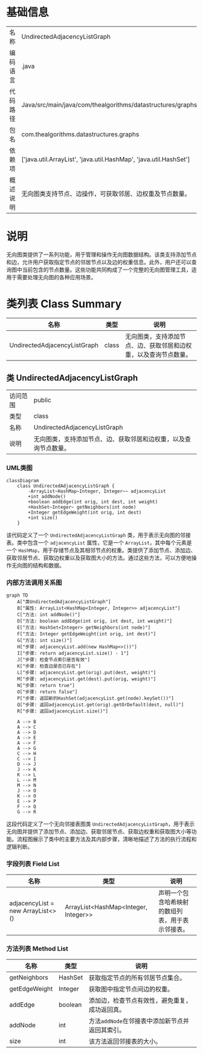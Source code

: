# 基础信息

|      |      |
|------|------|
| 名称 | UndirectedAdjacencyListGraph |
| 编码语言 | .java |
| 代码路径 | Java/src/main/java/com/thealgorithms/datastructures/graphs/UndirectedAdjacencyListGraph.java |
| 包名 | com.thealgorithms.datastructures.graphs |
| 依赖项 | ['java.util.ArrayList', 'java.util.HashMap', 'java.util.HashSet'] |
| 概述说明 | 无向图类支持节点、边操作，可获取邻居、边权重及节点数量。 |

# 说明

无向图类提供了一系列功能，用于管理和操作无向图数据结构。该类支持添加节点和边，允许用户获取指定节点的邻居节点以及边的权重信息。此外，用户还可以查询图中当前包含的节点数量。这些功能共同构成了一个完整的无向图管理工具，适用于需要处理无向图的各种应用场景。

# 类列表 Class Summary

| 名称   | 类型  | 说明 |
|-------|------|-------------|
| UndirectedAdjacencyListGraph | class | 无向图类，支持添加节点、边、获取邻居和边权重，以及查询节点数量。 |



## 类 UndirectedAdjacencyListGraph

|      |      |
|------|------|
| 访问范围 | public |
| 类型 | class |
| 名称 | UndirectedAdjacencyListGraph |
| 说明 | 无向图类，支持添加节点、边、获取邻居和边权重，以及查询节点数量。 |


### UML类图

```mermaid
classDiagram
    class UndirectedAdjacencyListGraph {
        -ArrayList~HashMap~Integer, Integer~~ adjacencyList
        +int addNode()
        +boolean addEdge(int orig, int dest, int weight)
        +HashSet~Integer~ getNeighbors(int node)
        +Integer getEdgeWeight(int orig, int dest)
        +int size()
    }
```

该代码定义了一个 `UndirectedAdjacencyListGraph` 类，用于表示无向图的邻接表。类中包含一个 `adjacencyList` 属性，它是一个 `ArrayList`，其中每个元素是一个 `HashMap`，用于存储节点及其相邻节点的权重。类提供了添加节点、添加边、获取邻居节点、获取边权重以及获取图大小的方法。通过这些方法，可以方便地操作无向图的结构和数据。


### 内部方法调用关系图

```mermaid
graph TD
    A["类UndirectedAdjacencyListGraph"]
    B["属性: ArrayList<HashMap<Integer, Integer>> adjacencyList"]
    C["方法: int addNode()"]
    D["方法: boolean addEdge(int orig, int dest, int weight)"]
    E["方法: HashSet<Integer> getNeighbors(int node)"]
    F["方法: Integer getEdgeWeight(int orig, int dest)"]
    G["方法: int size()"]
    H["步骤: adjacencyList.add(new HashMap<>())"]
    I["步骤: return adjacencyList.size() - 1"]
    J["步骤: 检查节点索引是否有效"]
    K["步骤: 检查边是否已存在"]
    L["步骤: adjacencyList.get(orig).put(dest, weight)"]
    M["步骤: adjacencyList.get(dest).put(orig, weight)"]
    N["步骤: return true"]
    O["步骤: return false"]
    P["步骤: 返回新的HashSet(adjacencyList.get(node).keySet())"]
    Q["步骤: 返回adjacencyList.get(orig).getOrDefault(dest, null)"]
    R["步骤: 返回adjacencyList.size()"]

    A --> B
    A --> C
    A --> D
    A --> E
    A --> F
    A --> G
    C --> H
    C --> I
    D --> J
    J --> K
    K --> L
    L --> M
    M --> N
    J --> O
    K --> O
    E --> P
    F --> Q
    G --> R
```

这段代码定义了一个无向邻接表图类 `UndirectedAdjacencyListGraph`，用于表示无向图并提供了添加节点、添加边、获取邻居节点、获取边权重和获取图大小等功能。流程图展示了类中的主要方法及其内部步骤，清晰地描述了方法的执行流程和逻辑判断。

### 字段列表 Field List

| 名称  | 类型  | 说明 |
|-------|-------|------|
| adjacencyList = new ArrayList<>() | ArrayList<HashMap<Integer, Integer>> | 声明一个包含哈希映射的数组列表，用于表示邻接表。 |

### 方法列表 Method List

| 名称  | 类型  | 说明 |
|-------|-------|------|
| getNeighbors | HashSet<Integer> | 获取指定节点的所有邻居节点集合。 |
| getEdgeWeight | Integer | 获取图中指定节点间边的权重。 |
| addEdge | boolean | 添加边，检查节点有效性，避免重复，成功返回真。 |
| addNode | int | 方法`addNode`在邻接表中添加新节点并返回其索引。 |
| size | int | 该方法返回邻接表的大小。 |




